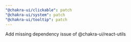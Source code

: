 ```yaml
---
"@chakra-ui/clickable": patch
"@chakra-ui/system": patch
"@chakra-ui/tooltip": patch
---
```


Add missing dependency issue of @chakra-ui/react-utils

